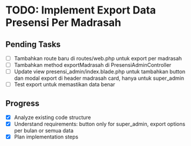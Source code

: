 # TODO: Implement Export Data Presensi Per Madrasah

## Pending Tasks
- [ ] Tambahkan route baru di routes/web.php untuk export per madrasah
- [ ] Tambahkan method exportMadrasah di PresensiAdminController
- [ ] Update view presensi_admin/index.blade.php untuk tambahkan button dan modal export di header madrasah card, hanya untuk super_admin
- [ ] Test export untuk memastikan data benar

## Progress
- [x] Analyze existing code structure
- [x] Understand requirements: button only for super_admin, export options per bulan or semua data
- [x] Plan implementation steps
